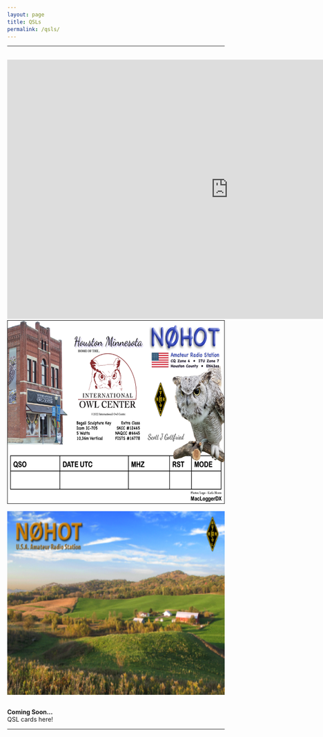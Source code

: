 ```yaml
---
layout: page
title: QSLs
permalink: /qsls/
---
```

-------------------------------------------
<br>
<div style="text-align: center">
<iframe frameborder=0 height=600 scrolling=no src='https://www.qsomap.org/QSOmapProduction/qsomapforQRZ.php?call=n0hot' width=1024></iframe><br>
<img src="/assets/img/QSL-2022-for-Online.png" alt="n0hot" width="575000" height="425" align="center"><br><br>
<img src="/assets/img/QSL-frontForStudioWebsite.png" alt="n0hot" width="750" height="425" align="center">
</div><br>

**Coming Soon...**   
QSL cards here! 

-------------------------------------------
